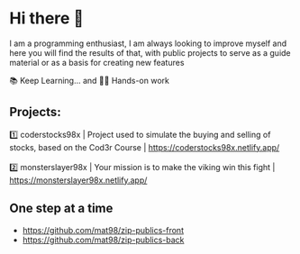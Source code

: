 # Hi there 👋

I am a programming enthusiast, I am always looking to improve myself and here you will find the results of that, with public projects to serve as a guide material or as a basis for creating new features

📚 Keep Learning... and 👷‍♂️ Hands-on work

## Projects:
1️⃣ coderstocks98x | Project used to simulate the buying and selling of stocks, based on the Cod3r Course | https://coderstocks98x.netlify.app/
<br>
<br>
2️⃣ monsterslayer98x | Your mission is to make the viking win this fight | https://monsterslayer98x.netlify.app/
<br>
## One step at a time
- https://github.com/mat98/zip-publics-front
- https://github.com/mat98/zip-publics-back

<!-- [![Top Langs](https://github-readme-stats.vercel.app/api/top-langs/?username=mat98)](https://https://github.com/mat98/mat98)
![Anurag's GitHub stats](https://github-readme-stats.vercel.app/api?username=mat98&count_private=true)
 -->
